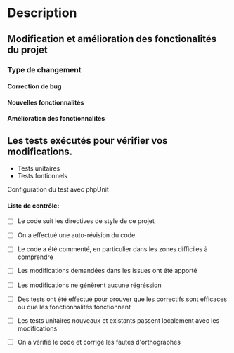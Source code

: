 # Description

## Modification et amélioration des fonctionalités du projet

### Type de changement

#### Correction de bug

#### Nouvelles fonctionnalités

#### Amélioration des fonctionnalités

## Les tests exécutés pour vérifier vos modifications.

* Tests unitaires
* Tests fontionnels

Configuration du test avec phpUnit

#### Liste de contrôle:

 - [ ] Le code suit les directives de style de ce projet</li>
 - [ ] On a effectué une auto-révision du code</li>
 - [ ] Le code a été commenté, en particulier dans les zones difficiles à comprendre</li>
 - [ ] Les modifications demandées dans les issues ont été apporté</li>
 - [ ] Les modifications ne génèrent aucune régréssion </li>
 - [ ] Des tests ont été effectué pour prouver que les correctifs sont efficaces ou que les fonctionnalités fonctionnent</li>
 - [ ] Les tests unitaires nouveaux et existants passent localement avec les modifications</li>
 - [ ] On a vérifié le code et corrigé les fautes d'orthographes</li>


